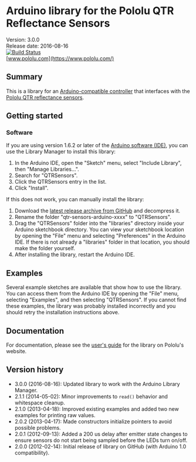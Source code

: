 # Arduino library for the Pololu QTR Reflectance Sensors

Version: 3.0.0<br>
Release date: 2016-08-16<br>
[![Build Status](https://travis-ci.org/pololu/qtr-sensors-arduino.svg?branch=master)](https://travis-ci.org/pololu/qtr-sensors-arduino)<br>
[www.pololu.com](https://www.pololu.com/)

## Summary

This is a library for an
[Arduino-compatible controller](https://www.pololu.com/arduino) that
interfaces with the
[Pololu QTR reflectance sensors](https://www.pololu.com/catalog/category/123).


## Getting started

### Software

If you are using version 1.6.2 or later of the
[Arduino software (IDE)](https://www.arduino.cc/en/Main/Software), you can use
the Library Manager to install this library:

1. In the Arduino IDE, open the "Sketch" menu, select "Include Library", then
   "Manage Libraries...".
2. Search for "QTRSensors".
3. Click the QTRSensors entry in the list.
4. Click "Install".

If this does not work, you can manually install the library:

1. Download the
   [latest release archive from GitHub](https://github.com/pololu/qtr-sensors-arduino/releases)
   and decompress it.
2. Rename the folder "qtr-sensors-arduino-xxxx" to "QTRSensors".
3. Drag the "QTRSensors" folder into the "libraries"
   directory inside your Arduino sketchbook directory.  You can view
   your sketchbook location by opening the "File" menu and selecting
   "Preferences" in the Arduino IDE.  If there is not already a
   "libraries" folder in that location, you should make the folder
   yourself.
4. After installing the library, restart the Arduino IDE.

## Examples

Several example sketches are available that show how to use the
library. You can access them from the Arduino IDE by opening the
"File" menu, selecting "Examples", and then selecting
"QTRSensors". If you cannot find these examples, the library was
probably installed incorrectly and you should retry the installation
instructions above.

## Documentation

For documentation, please see the
[user's guide](https://www.pololu.com/docs/0J19) for the library on
Pololu's website.

## Version history
* 3.0.0 (2016-08-16): Updated library to work with the Arduino Library Manager.
* 2.1.1 (2014-05-02): Minor improvements to `read()` behavior and whitespace cleanup.
* 2.1.0 (2013-04-18): Improved existing examples and added two new examples for printing raw values.
* 2.0.2 (2013-04-17): Made constructors initialize pointers to avoid possible problems.
* 2.0.1 (2012-09-13): Added a 200 us delay after emitter state changes to ensure sensors do not start being sampled before the LEDs turn on/off.
* 2.0.0 (2012-02-14): Initial release of library on GitHub (with Arduino 1.0 compatibility).
